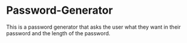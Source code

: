 # Password-Generator
This is a password generator that asks the user what they want in their password and the length of the password.
